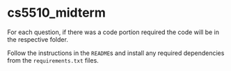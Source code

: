 # cs5510_midterm

For each question, if there was a code portion required the code will be in the respective folder.

Follow the instructions in the `README`s and install any required dependencies from the `requirements.txt` files.
